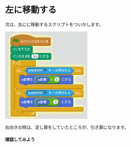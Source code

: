 # 左に移動する


次は、左にに移動するスクリプトをついかします。

![](move_004a.png)


右向きの時は、足し算をしていたところが、引き算になります。


#### 確認してみよう

